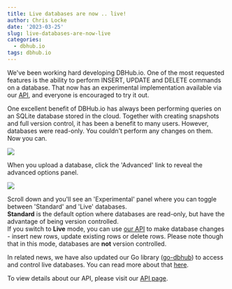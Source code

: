 ```yaml
---
title: Live databases are now .. live!
author: Chris Locke
date: '2023-03-25'
slug: live-databases-are-now-live
categories:
  - dbhub.io
tags: dbhub.io
---
```


We've been working hard developing DBHub.io.
One of the most requested features is the ability to perform INSERT, UPDATE and DELETE commands on a database.  That now has an experimental implementation available via our [API](https://api.dbhub.io/), and everyone is encouraged to try it out. 

One excellent benefit of DBHub.io has always been performing queries on an SQLite database stored in the cloud.  Together with creating snapshots and full version control, it has been a benefit to many users.  However, databases were read-only.  You couldn't perform any changes on them.  Now you can.

![](/images/Screenshot_20230326_145203.png)

When you upload a database, click the 'Advanced' link to reveal the advanced options panel.

![](/images/Screenshot_20230326_150017.png)

Scroll down and you'll see an 'Experimental' panel where you can toggle between 'Standard' and 'Live' databases.  
**Standard** is the default option where databases are read-only, but have the advantage of being version controlled.  
If you switch to **Live** mode, you can use [our API](https://api.dbhub.io/) to make database changes - insert new rows, update existing rows or delete rows.  Please note though that in this mode, databases are **not** version controlled.

In related news, we have also updated our Go library ([go-dbhub](https://github.com/sqlitebrowser/go-dbhub)) to access and control live databases.  You can read more about that [here](/blog/go-library-updated-to-work-with-live-databases/).

To view details about our API, please visit our [API page](https://api.dbhub.io/).
